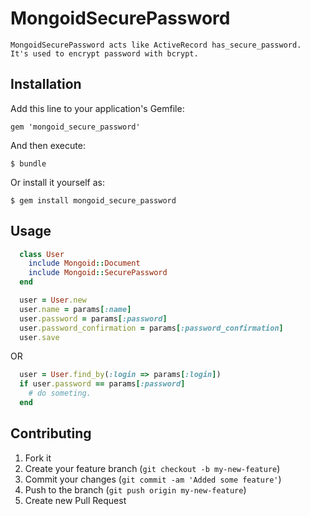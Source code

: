# MongoidSecurePassword

    MongoidSecurePassword acts like ActiveRecord has_secure_password.
    It's used to encrypt password with bcrypt.

## Installation

Add this line to your application's Gemfile:

    gem 'mongoid_secure_password'

And then execute:

    $ bundle

Or install it yourself as:

    $ gem install mongoid_secure_password

## Usage
```ruby
  class User
    include Mongoid::Document
    include Mongoid::SecurePassword
  end

  user = User.new
  user.name = params[:name]
  user.password = params[:password]
  user.password_confirmation = params[:password_confirmation]
  user.save
```

OR

```ruby
  user = User.find_by(:login => params[:login])
  if user.password == params[:password]
    # do someting. 
  end
```

## Contributing

1. Fork it
2. Create your feature branch (`git checkout -b my-new-feature`)
3. Commit your changes (`git commit -am 'Added some feature'`)
4. Push to the branch (`git push origin my-new-feature`)
5. Create new Pull Request
